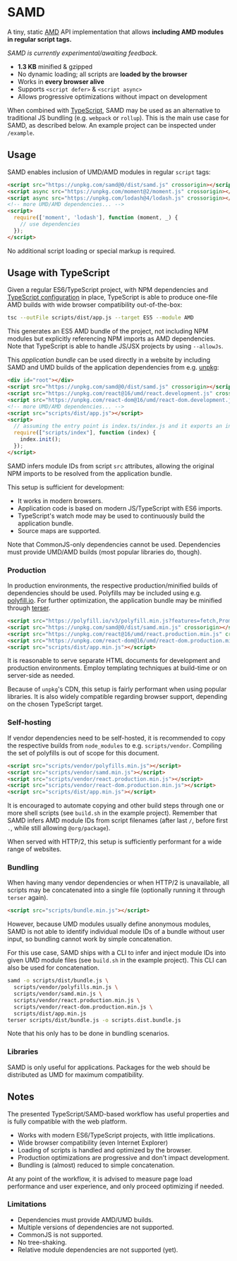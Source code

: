 # SAMD

A tiny, static [AMD](https://github.com/amdjs/amdjs-api) API implementation
that allows __including AMD modules in regular script tags.__

*SAMD is currently experimental/awaiting feedback.*

- __1.3 KB__ minified & gzipped
- No dynamic loading; all scripts are __loaded by the browser__
- Works in __every browser alive__
- Supports `<script defer>` & `<script async>`
- Allows progressive optimizations without impact on development

When combined with [TypeScript](typescriptlang.org),
SAMD may be used as an alternative to traditional JS bundling
(e.g. `webpack` or `rollup`).
This is the main use case for SAMD, as described below.
An example project can be inspected under `/example`.

## Usage

SAMD enables inclusion of UMD/AMD modules in regular `script` tags:

```html
<script src="https://unpkg.com/samd@0/dist/samd.js" crossorigin></script>
<script async src="https://unpkg.com/moment@2/moment.js" crossorigin></script>
<script async src="https://unpkg.com/lodash@4/lodash.js" crossorigin></script>
<!-- more UMD/AMD dependencies... -->
<script>
  require(['moment', 'lodash'], function (moment, _) {
    // use dependencies
  });
</script>
```

No additional script loading or special markup is required.

## Usage with TypeScript

Given a regular ES6/TypeScript project, with NPM dependencies and
[TypeScript configuration](https://www.typescriptlang.org/docs/handbook/tsconfig-json.html)
in place, TypeScript is able to produce one-file AMD builds with wide browser
compatibility out-of-the-box:

```sh
tsc --outFile scripts/dist/app.js --target ES5 --module AMD
```

This generates an ES5 AMD bundle of the project, not including NPM modules but
explicitly referencing NPM imports as AMD dependencies.
Note that TypeScript is able to handle JS/JSX projects by using `--allowJs`.

This _application bundle_ can be used directly in a website
by including SAMD and UMD builds of the application dependencies from
e.g. [unpkg](https://unpkg.com/):

```html
<div id="root"></div>
<script src="https://unpkg.com/samd@0/dist/samd.js" crossorigin></script>
<script src="https://unpkg.com/react@16/umd/react.development.js" crossorigin></script>
<script src="https://unpkg.com/react-dom@16/umd/react-dom.development.js" crossorigin></script>
<!-- more UMD/AMD dependencies... -->
<script src="scripts/dist/app.js"></script>
<script>
  // assuming the entry point is index.ts/index.js and it exports an init() function:
  require(["scripts/index"], function (index) {
    index.init();
  });
</script>
```

SAMD infers module IDs from script `src` attributes, allowing
the original NPM imports to be resolved from the application bundle.

This setup is sufficient for development:

- It works in modern browsers.
- Application code is based on modern JS/TypeScript with ES6 imports.
- TypeScript's watch mode may be used to continuously build the application bundle.
- Source maps are supported.

Note that CommonJS-only dependencies cannot be used.
Dependencies must provide UMD/AMD builds (most popular libraries do, though).

### Production

In production environments, the respective production/minified builds of
dependencies should be used. Polyfills may be included using e.g.
[polyfill.io](https://polyfill.io/). For further optimization, the application
bundle may be minified through [terser](https://terser.org/).

```html
<script src="https://polyfill.io/v3/polyfill.min.js?features=fetch,Promise" crossorigin></script>
<script src="https://unpkg.com/samd@0/dist/samd.min.js" crossorigin></script>
<script src="https://unpkg.com/react@16/umd/react.production.min.js" crossorigin></script>
<script src="https://unpkg.com/react-dom@16/umd/react-dom.production.min.js" crossorigin></script>
<script src="scripts/dist/app.min.js"></script>
```

It is reasonable to serve separate HTML documents for development and
production environments. Employ templating techniques at build-time or on
server-side as needed.

Because of `unpkg`'s CDN, this setup is fairly performant when using popular
libraries. It is also widely compatible regarding browser support, depending on
the chosen TypeScript target.

### Self-hosting

If vendor dependencies need to be self-hosted, it is recommended
to copy the respective builds from `node_modules` to e.g. `scripts/vendor`.
Compiling the set of polyfills is out of scope for this document.

```html
<script src="scripts/vendor/polyfills.min.js"></script>
<script src="scripts/vendor/samd.min.js"></script>
<script src="scripts/vendor/react.production.min.js"></script>
<script src="scripts/vendor/react-dom.production.min.js"></script>
<script src="scripts/dist/app.min.js"></script>
```

It is encouraged to automate copying and other build steps through one or
more shell scripts (see `build.sh` in the example project).
Remember that SAMD infers AMD module IDs from script filenames
(after last `/`, before first `.`, while still allowing `@org/package`).

When served with HTTP/2, this setup is sufficiently performant for a wide range
of websites.

### Bundling

When having many vendor dependencies or when HTTP/2 is unavailable,
all scripts may be concatenated into a single file
(optionally running it through `terser` again).

```html
<script src="scripts/bundle.min.js"></script>
```

However, because UMD modules usually define anonymous modules,
SAMD is not able to identify individual module IDs of a bundle without user
input, so bundling cannot work by simple concatenation.

For this use case, SAMD ships with a CLI to infer and inject module IDs into
given UMD module files (see `build.sh` in the example project).
This CLI can also be used for concatenation.

```sh
samd -o scripts/dist/bundle.js \
  scripts/vendor/polyfills.min.js \
  scripts/vendor/samd.min.js \
  scripts/vendor/react.production.min.js \
  scripts/vendor/react-dom.production.min.js \
  scripts/dist/app.min.js
terser scripts/dist/bundle.js -o scripts.dist.bundle.js
```

Note that his only has to be done in bundling scenarios.

### Libraries

SAMD is only useful for applications.
Packages for the web should be distributed as UMD for maximum compatibility.

## Notes

The presented TypeScript/SAMD-based workflow has useful properties and is fully
compatible with the web platform.

- Works with modern ES6/TypeScript projects, with little implications.
- Wide browser compatibility (even Internet Explorer)
- Loading of scripts is handled and optimized by the browser.
- Production optimizations are progressive and don't impact development.
- Bundling is (almost) reduced to simple concatenation.

At any point of the workflow, it is advised to measure page load performance
and user experience, and only proceed optimizing if needed.

### Limitations

- Dependencies must provide AMD/UMD builds.
- Multiple versions of dependencies are not supported.
- CommonJS is not supported.
- No tree-shaking.
- Relative module dependencies are not supported (yet).
